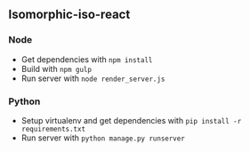 ## Isomorphic-iso-react

### Node
- Get dependencies with `npm install`
- Build with `npm gulp`
- Run server with `node render_server.js`

### Python
- Setup virtualenv and get dependencies with `pip install -r requirements.txt`
- Run server with `python manage.py runserver`
